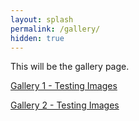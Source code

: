 ```yaml
---
layout: splash
permalink: /gallery/
hidden: true
---
```


This will be the gallery page.

<a href="/gallery/gallery1/">Gallery 1 - Testing Images</a>

<a href="/gallery/gallery2/">Gallery 2 - Testing Images</a>
